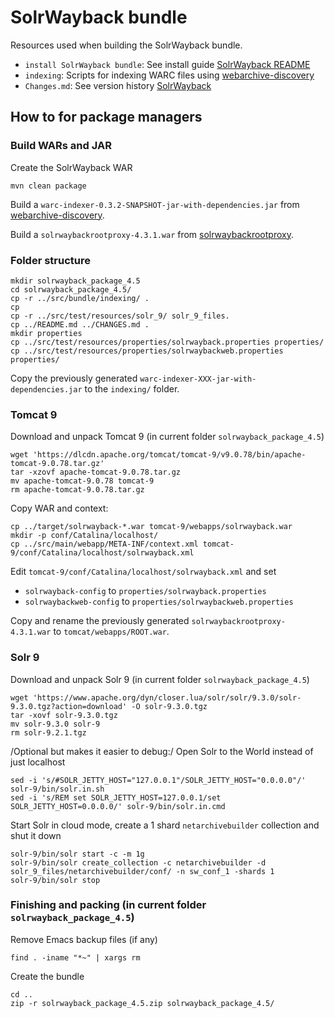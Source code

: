 # SolrWayback bundle

Resources used when building the SolrWayback bundle.

- `install SolrWayback bundle`: See install guide [SolrWayback README](https://github.com/netarchivesuite/solrwayback/blob/master/README.md/)
- `indexing`: Scripts for indexing WARC files using [webarchive-discovery](https://github.com/ukwa/webarchive-discovery/)
- `Changes.md`: See version history [SolrWayback](https://github.com/netarchivesuite/solrwayback/blob/master/CHANGES.md/)

## How to for package managers

### Build WARs and JAR

Create the SolrWayback WAR
```
mvn clean package
```

Build a `warc-indexer-0.3.2-SNAPSHOT-jar-with-dependencies.jar` from [webarchive-discovery](https://github.com/ukwa/webarchive-discovery/).

Build a `solrwaybackrootproxy-4.3.1.war` from [solrwaybackrootproxy](https://github.com/netarchivesuite/solrwaybackrootproxy).

### Folder structure

```
mkdir solrwayback_package_4.5
cd solrwayback_package_4.5/
cp -r ../src/bundle/indexing/ .
cp 
cp -r ../src/test/resources/solr_9/ solr_9_files.
cp ../README.md ../CHANGES.md .
mkdir properties
cp ../src/test/resources/properties/solrwayback.properties properties/
cp ../src/test/resources/properties/solrwaybackweb.properties properties/
```

Copy the previously generated `warc-indexer-XXX-jar-with-dependencies.jar` to the `indexing/` folder.

### Tomcat 9

Download and unpack Tomcat 9 (in current folder `solrwayback_package_4.5`)
```
wget 'https://dlcdn.apache.org/tomcat/tomcat-9/v9.0.78/bin/apache-tomcat-9.0.78.tar.gz'
tar -xzovf apache-tomcat-9.0.78.tar.gz
mv apache-tomcat-9.0.78 tomcat-9
rm apache-tomcat-9.0.78.tar.gz
```

Copy WAR and context:
```
cp ../target/solrwayback-*.war tomcat-9/webapps/solrwayback.war
mkdir -p conf/Catalina/localhost/
cp ../src/main/webapp/META-INF/context.xml tomcat-9/conf/Catalina/localhost/solrwayback.xml
```

Edit `tomcat-9/conf/Catalina/localhost/solrwayback.xml` and set
 * `solrwayback-config` to `properties/solrwayback.properties`
 * `solrwaybackweb-config` to `properties/solrwaybackweb.properties`

Copy and rename the previously generated `solrwaybackrootproxy-4.3.1.war` to `tomcat/webapps/ROOT.war`.

### Solr 9

Download and unpack Solr 9 (in current folder `solrwayback_package_4.5`)
```
wget 'https://www.apache.org/dyn/closer.lua/solr/solr/9.3.0/solr-9.3.0.tgz?action=download' -O solr-9.3.0.tgz
tar -xovf solr-9.3.0.tgz
mv solr-9.3.0 solr-9
rm solr-9.2.1.tgz
```

/Optional but makes it easier to debug:/ Open Solr to the World instead of just localhost
```
sed -i 's/#SOLR_JETTY_HOST="127.0.0.1"/SOLR_JETTY_HOST="0.0.0.0"/' solr-9/bin/solr.in.sh
sed -i 's/REM set SOLR_JETTY_HOST=127.0.0.1/set SOLR_JETTY_HOST=0.0.0.0/' solr-9/bin/solr.in.cmd
```

Start Solr in cloud mode, create a 1 shard `netarchivebuilder` collection and shut it down
```
solr-9/bin/solr start -c -m 1g
solr-9/bin/solr create_collection -c netarchivebuilder -d solr_9_files/netarchivebuilder/conf/ -n sw_conf_1 -shards 1
solr-9/bin/solr stop
```

### Finishing and packing (in current folder `solrwayback_package_4.5`)

Remove Emacs backup files (if any)
```
find . -iname "*~" | xargs rm
```

Create the bundle
```
cd ..
zip -r solrwayback_package_4.5.zip solrwayback_package_4.5/
```
